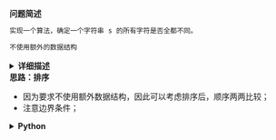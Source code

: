 <!--{
    "tags": ["排序"],
    "来源": "程序员面试金典",
    "编号": "0101",
    "难度": "简单",
    "标题": "判定字符是否唯一"
}-->

<summary><b>问题简述</b></summary>

```txt
实现一个算法，确定一个字符串 s 的所有字符是否全都不同。

不使用额外的数据结构
```

<details><summary><b>详细描述</b></summary>

```txt
实现一个算法，确定一个字符串 s 的所有字符是否全都不同。

示例 1：
    输入: s = "leetcode"
    输出: false 
示例 2：
    输入: s = "abc"
    输出: true

限制：
    0 <= len(s) <= 100
    如果你不使用额外的数据结构，会很加分。

来源：力扣（LeetCode）
链接：https://leetcode-cn.com/problems/is-unique-lcci
著作权归领扣网络所有。商业转载请联系官方授权，非商业转载请注明出处。
```

</details>

<!-- <div align="center"><img src="../../../_assets/xxx.png" height="300" /></div> -->

<summary><b>思路：排序</b></summary>

- 因为要求不使用额外数据结构，因此可以考虑排序后，顺序两两比较；
- 注意边界条件；

<details><summary><b>Python</b></summary>

```python
class Solution:
    def isUnique(self, astr: str) -> bool:
        if not astr: return True
        
        cs = sorted(astr)
        pre = cs[0]
        for c in cs[1:]:
            if pre == c:
                return False
            pre = c

        return True
```

</details>

